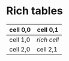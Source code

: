 # Rich tables

| cell 0,0   | cell 0,1    |
|------------|-------------|
| cell 1,0   | *rich cell* |
| cell 2,0   | cell 2,1    |
